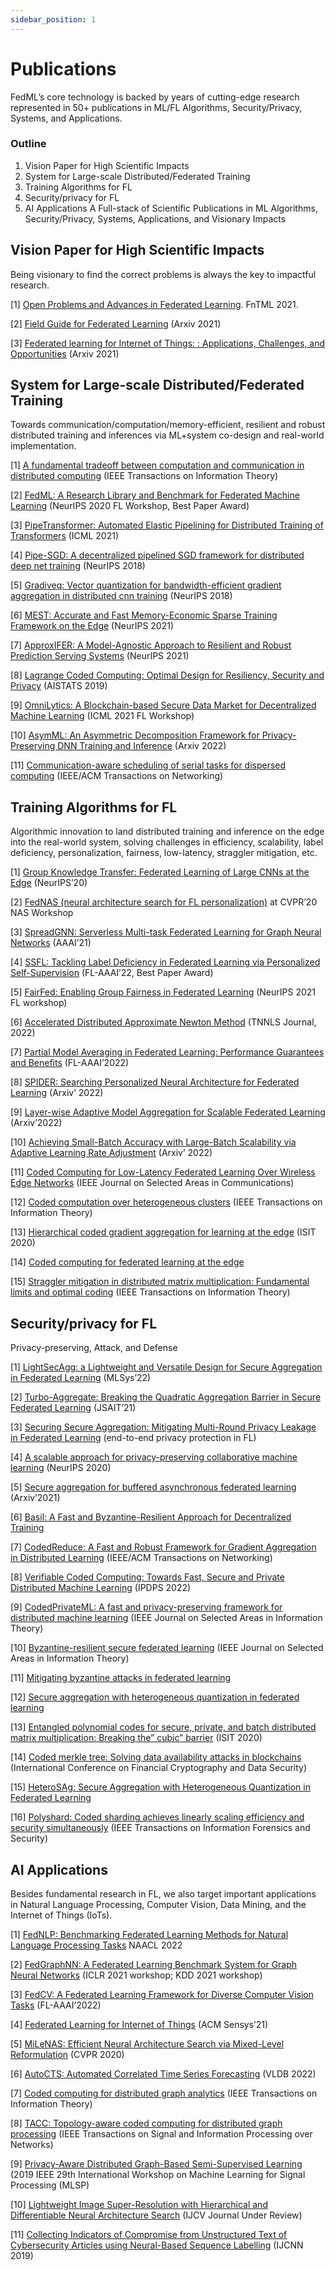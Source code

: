 ```yaml
---
sidebar_position: 1
---
```


# Publications


FedML’s core technology is backed by years of cutting-edge research represented in 50+ publications in ML/FL Algorithms, Security/Privacy, Systems, and Applications.

### Outline 

1. Vision Paper for High Scientific Impacts
2. System for Large-scale Distributed/Federated Training
3. Training Algorithms for FL
4. Security/privacy for FL
5. AI Applications
A Full-stack of Scientific Publications in ML Algorithms, Security/Privacy, Systems, Applications, and Visionary Impacts

## Vision Paper for High Scientific Impacts

<span>Being visionary to find the correct problems is always the key to impactful research. </span>

[1] [Open Problems and Advances in Federated Learning](https://arxiv.org/abs/1912.04977). FnTML 2021.

[2] [Field Guide for Federated Learning](https://arxiv.org/abs/2107.06917) (Arxiv 2021)

[3] [Federated learning for Internet of Things: : Applications, Challenges, and Opportunities](https://arxiv.org/abs/2111.07494) (Arxiv 2021)

## System for Large-scale Distributed/Federated Training
<span  >Towards communication/computation/memory-efficient, resilient and robust distributed training and inferences via ML+system co-design and real-world implementation.</span>

[1] [A fundamental tradeoff between computation and communication in distributed computing](https://ieeexplore.ieee.org/abstract/document/8051074) (IEEE Transactions on Information Theory)

[2] [FedML: A Research Library and Benchmark for Federated Machine Learning](https://arxiv.org/abs/2007.13518) (NeurIPS 2020 FL Workshop, Best Paper Award)

[3] [PipeTransformer: Automated Elastic Pipelining for Distributed Training of Transformers](http://proceedings.mlr.press/v139/he21a/he21a.pdf) (ICML 2021)

[4] [Pipe-SGD: A decentralized pipelined SGD framework for distributed deep net training](https://proceedings.neurips.cc/paper/2018/file/2c6a0bae0f071cbbf0bb3d5b11d90a82-Paper.pdf) (NeurIPS 2018)

[5] [Gradiveq: Vector quantization for bandwidth-efficient gradient aggregation in distributed cnn training](https://scholar.google.com/citations?view_op=view_citation&hl=en&user=Qhe5ua0AAAAJ&cstart=100&pagesize=100&sortby=pubdate&citation_for_view=Qhe5ua0AAAAJ:NJ774b8OgUMC) (NeurIPS 2018)

[6] [MEST: Accurate and Fast Memory-Economic Sparse Training Framework on the Edge](https://proceedings.neurips.cc/paper/2021/hash/ae3f4c649fb55c2ee3ef4d1abdb79ce5-Abstract.html) (NeurIPS 2021)

[7] [ApproxIFER: A Model-Agnostic Approach to Resilient and Robust Prediction Serving Systems](https://arxiv.org/abs/2109.09868) (NeurIPS 2021)

[8] [Lagrange Coded Computing: Optimal Design for Resiliency, Security and Privacy](https://arxiv.org/abs/1806.00939) (AISTATS 2019)

[9] [OmniLytics: A Blockchain-based Secure Data Market for Decentralized Machine Learning](https://scholar.google.com/citations?view_op=view_citation&hl=en&user=2z2camUAAAAJ&sortby=pubdate&citation_for_view=2z2camUAAAAJ:_Qo2XoVZTnwC) (ICML 2021 FL Workshop)

[10] [AsymML: An Asymmetric Decomposition Framework for Privacy-Preserving DNN Training and Inference](https://arxiv.org/abs/2110.01229) (Arxiv 2022)

[11] [Communication-aware scheduling of serial tasks for dispersed computing](https://scholar.google.com/citations?view_op=view_citation&hl=en&user=Qhe5ua0AAAAJ&cstart=20&pagesize=80&sortby=pubdate&citation_for_view=Qhe5ua0AAAAJ:eq2jaN3J8jMC) (IEEE/ACM Transactions on Networking)

## Training Algorithms for FL
<span  >Algorithmic innovation to land distributed training and inference on the edge into the real-world system, solving challenges in efficiency, scalability, label deficiency, personalization, fairness, low-latency, straggler mitigation, etc. </span>

[1] [Group Knowledge Transfer: Federated Learning of Large CNNs at the Edge](https://arxiv.org/abs/2007.14513) (NeurIPS’20)

[2] [FedNAS (neural architecture search for FL personalization)](https://arxiv.org/abs/2004.08546) at CVPR’20 NAS Workshop

[3] [SpreadGNN: Serverless Multi-task Federated Learning for Graph Neural Networks](https://arxiv.org/abs/2106.02743) (AAAI’21)

[4] [SSFL: Tackling Label Deficiency in Federated Learning via Personalized Self-Supervision](https://arxiv.org/abs/2110.02470) (FL-AAAI’22, Best Paper Award) 

[5] [FairFed: Enabling Group Fairness in Federated Learning](https://arxiv.org/abs/2110.00857) (NeurIPS 2021 FL workshop)

[6] [Accelerated Distributed Approximate Newton Method](https://pubmed.ncbi.nlm.nih.gov/35254992/) (TNNLS Journal, 2022)

[7] [Partial Model Averaging in Federated Learning: Performance Guarantees and Benefits](https://arxiv.org/abs/2201.03789) (FL-AAAI’2022)

[8] [SPIDER: Searching Personalized Neural Architecture for Federated Learning](https://arxiv.org/abs/2112.13939) (Arxiv’ 2022)

[9] [Layer-wise Adaptive Model Aggregation for Scalable Federated Learning](https://arxiv.org/abs/2110.10302) (Arxiv’2022)

[10] [Achieving Small-Batch Accuracy with Large-Batch Scalability via Adaptive Learning Rate Adjustment](https://openreview.net/forum?id=39Q__qgCpAH) (Arxiv’ 2022)

[11] [Coded Computing for Low-Latency Federated Learning Over Wireless Edge Networks](https://ieeexplore.ieee.org/abstract/document/9252954) (IEEE Journal on Selected Areas in Communications)

[12] [Coded computation over heterogeneous clusters](https://scholar.google.com/citations?view_op=view_citation&hl=en&user=VhnTrugAAAAJ&citation_for_view=VhnTrugAAAAJ:u-x6o8ySG0sC) (IEEE Transactions on Information Theory)

[13] [Hierarchical coded gradient aggregation for learning at the edge](https://scholar.google.com/citations?view_op=view_citation&hl=en&user=Qhe5ua0AAAAJ&cstart=20&pagesize=80&sortby=pubdate&citation_for_view=Qhe5ua0AAAAJ:DUooU5lO8OsC) (ISIT 2020)

[14] [Coded computing for federated learning at the edge](https://arxiv.org/abs/2007.03273)

[15] [Straggler mitigation in distributed matrix multiplication: Fundamental limits and optimal coding](https://scholar.google.com/citations?view_op=view_citation&hl=en&user=Qhe5ua0AAAAJ&cstart=20&pagesize=80&sortby=pubdate&citation_for_view=Qhe5ua0AAAAJ:JoZmwDi-zQgC) (IEEE Transactions on Information Theory)


## Security/privacy for FL

<span  >Privacy-preserving, Attack, and Defense</span>

[1] [LightSecAgg: a Lightweight and Versatile Design for Secure Aggregation in Federated Learning](https://arxiv.org/abs/2109.14236) (MLSys’22)

[2] [Turbo-Aggregate: Breaking the Quadratic Aggregation Barrier in Secure Federated Learning](https://arxiv.org/abs/2002.04156) (JSAIT’21)

[3] [Securing Secure Aggregation: Mitigating Multi-Round Privacy Leakage in Federated Learning](https://arxiv.org/abs/2106.03328) (end-to-end privacy protection in FL)

[4] [A scalable approach for privacy-preserving collaborative machine learning](https://arxiv.org/abs/2011.01963) (NeurIPS 2020)

[5] [Secure aggregation for buffered asynchronous federated learning](https://arxiv.org/abs/2110.02177) (Arxiv’2021)

[6] [Basil: A Fast and Byzantine-Resilient Approach for Decentralized Training](https://arxiv.org/abs/2109.07706)

[7] [CodedReduce: A Fast and Robust Framework for Gradient Aggregation in Distributed Learning](https://arxiv.org/abs/1902.01981) (IEEE/ACM Transactions on Networking)

[8] [Verifiable Coded Computing: Towards Fast, Secure and Private Distributed Machine Learning](https://arxiv.org/abs/2107.12958) (IPDPS 2022)

[9] [CodedPrivateML: A fast and privacy-preserving framework for distributed machine learning](https://ieeexplore.ieee.org/abstract/document/9330572) (IEEE Journal on Selected Areas in Information Theory)

[10] [Byzantine-resilient secure federated learning](https://scholar.google.com/citations?view_op=view_citation&hl=en&user=Qhe5ua0AAAAJ&cstart=20&pagesize=80&sortby=pubdate&citation_for_view=Qhe5ua0AAAAJ:HtEfBTGE9r8C) (IEEE Journal on Selected Areas in Information Theory)

[11] [Mitigating byzantine attacks in federated learning](https://www.researchgate.net/profile/Saurav-Prakash-2/publication/344678610_Mitigating_Byzantine_Attacks_in_Federated_Learning/links/609c37b292851cca5984d6b3/Mitigating-Byzantine-Attacks-in-Federated-Learning.pdf)

[12] [Secure aggregation with heterogeneous quantization in federated learning](https://arxiv.org/abs/2009.14388)

[13] [Entangled polynomial codes for secure, private, and batch distributed matrix multiplication: Breaking the” cubic” barrier](https://scholar.google.com/citations?view_op=view_citation&hl=en&user=Qhe5ua0AAAAJ&cstart=20&pagesize=80&sortby=pubdate&citation_for_view=Qhe5ua0AAAAJ:_axFR9aDTf0C) (ISIT 2020)

[14] [Coded merkle tree: Solving data availability attacks in blockchains](https://scholar.google.com/citations?view_op=view_citation&hl=en&user=Qhe5ua0AAAAJ&cstart=20&pagesize=80&sortby=pubdate&citation_for_view=Qhe5ua0AAAAJ:Ug5p-4gJ2f0C) (International Conference on Financial Cryptography and Data Security)

[15] [HeteroSAg: Secure Aggregation with Heterogeneous Quantization in Federated Learning](https://arxiv.org/abs/2009.14388)

[16] [Polyshard: Coded sharding achieves linearly scaling efficiency and security simultaneously](https://ieeexplore.ieee.org/abstract/document/9141331) (IEEE Transactions on Information Forensics and Security)

## AI Applications
<span  > Besides fundamental research in FL, we also target important applications in Natural Language Processing, Computer Vision, Data Mining, and the Internet of Things (IoTs).</span>

[1] [FedNLP: Benchmarking Federated Learning Methods for Natural Language Processing Tasks](https://arxiv.org/pdf/2104.08815.pdf) NAACL 2022

[2] [FedGraphNN: A Federated Learning Benchmark System for Graph Neural Networks](https://arxiv.org/pdf/2104.07145.pdf) (ICLR 2021 workshop; KDD 2021 workshop)

[3] [FedCV: A Federated Learning Framework for Diverse Computer Vision Tasks](https://arxiv.org/pdf/2111.11066.pdf) (FL-AAAI’2022)

[4] [Federated Learning for Internet of Things](https://arxiv.org/pdf/2106.07976.pdf) (ACM Sensys’21)

[5] [MiLeNAS: Efficient Neural Architecture Search via Mixed-Level Reformulation](https://arxiv.org/abs/2003.12238) (CVPR 2020)

[6] [AutoCTS: Automated Correlated Time Series Forecasting](https://arxiv.org/abs/2112.11174) (VLDB 2022)

[7] [Coded computing for distributed graph analytics](https://scholar.google.com/citations?view_op=view_citation&hl=en&user=Qhe5ua0AAAAJ&cstart=20&pagesize=80&sortby=pubdate&citation_for_view=Qhe5ua0AAAAJ:uJ-U7cs_P_0C) (IEEE Transactions on Information Theory)

[8] [TACC: Topology-aware coded computing for distributed graph processing](https://scholar.google.com/citations?view_op=view_citation&hl=en&user=Qhe5ua0AAAAJ&cstart=20&pagesize=80&sortby=pubdate&citation_for_view=Qhe5ua0AAAAJ:_FM0Bhl9EiAC) (IEEE Transactions on Signal and Information Processing over Networks)

[9] [Privacy-Aware Distributed Graph-Based Semi-Supervised Learning](https://scholar.google.com/citations?view_op=view_citation&hl=en&user=Qhe5ua0AAAAJ&cstart=20&pagesize=80&sortby=pubdate&citation_for_view=Qhe5ua0AAAAJ:5qfkUJPXOUwC) (2019 IEEE 29th International Workshop on Machine Learning for Signal Processing (MLSP)

[10] [Lightweight Image Super-Resolution with Hierarchical and Differentiable Neural Architecture Search](https://arxiv.org/abs/2105.03939) (IJCV Journal Under Review)

[11] [Collecting Indicators of Compromise from Unstructured Text of Cybersecurity Articles using Neural-Based Sequence Labelling](https://ieeexplore.ieee.org/abstract/document/8852142) (IJCNN 2019)
